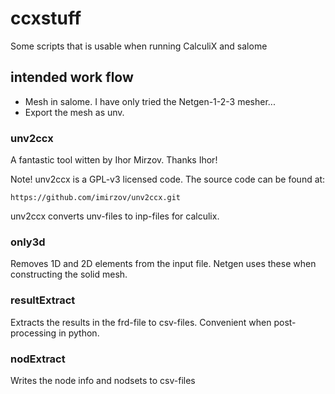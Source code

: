 # ccxstuff
Some scripts that is usable when running CalculiX and salome

## intended work flow

- Mesh in salome. I have only tried the Netgen-1-2-3 mesher... 
- Export the mesh as unv.

### unv2ccx

A fantastic tool witten by Ihor Mirzov. Thanks Ihor!

Note! unv2ccx is a GPL-v3 licensed code. The source code can be found at:


    https://github.com/imirzov/unv2ccx.git


unv2ccx converts unv-files to inp-files for calculix.

### only3d

Removes 1D and 2D elements from the input file. Netgen uses these
when constructing the solid mesh.



### resultExtract

Extracts the results in the frd-file to csv-files. Convenient when
post-processing in python.

### nodExtract

Writes the node info and nodsets to csv-files

